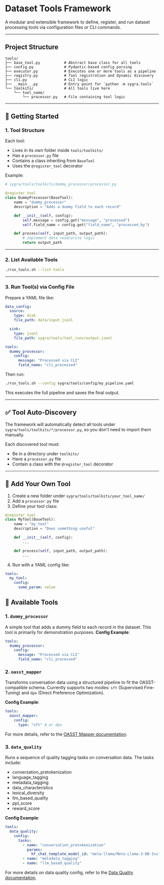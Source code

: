 # Dataset Tools Framework

A modular and extensible framework to define, register, and run dataset processing tools via configuration files or CLI commands.

---

## Project Structure

```
tools/
├── base_tool.py           # Abstract base class for all tools
├── config.py              # Pydantic-based config parsing
├── executor.py            # Executes one or more tools as a pipeline
├── registry.py            # Tool registration and dynamic discovery
├── cli.py                 # CLI logic
├── __main__.py            # Entry point for `python -m sygra.tools`
└── toolkits/              # All tools live here
    └── tool_name/
        └── processor.py   # File containing tool logic
```

---

## 🚀 Getting Started

### 1. Tool Structure

Each tool:
- Lives in its own folder inside `tools/toolkits/`
- Has a `processor.py` file
- Contains a class inheriting from `BaseTool`
- Uses the `@register_tool` decorator

Example:

```python
# sygra/tools/toolkits/dummy_processor/processor.py

@register_tool
class DummyProcessor(BaseTool):
    name = "dummy_processor"
    description = "Adds a dummy field to each record"

    def __init__(self, config):
        self.message = config.get("message", "processed")
        self.field_name = config.get("field_name", "processed_by")

    def process(self, input_path, output_path):
        # implement data read/write logic
        return output_path
```

---

### 2. List Available Tools

```bash
./run_tools.sh --list-tools
```

---

### 3. Run Tool(s) via Config File

Prepare a YAML file like:

```yaml
data_config:
  source:
    type: disk
    file_path: data/input.jsonl

  sink:
    type: jsonl
    file_path: sygra/tools/tool_runs/output.jsonl

tools:
  dummy_processor:
    config:
      message: "Processed via CLI"
      field_name: "cli_processed"
```

Then run:

```bash
./run_tools.sh --config sygra/tools/config/my_pipeline.yaml
```

This executes the full pipeline and saves the final output.

---

## ✅ Tool Auto-Discovery

The framework will automatically detect all tools under `sygra/tools/toolkits/*/processor.py`, so you don't need to import them manually.

Each discovered tool must:
- Be in a directory under `toolkits/`
- Have a `processor.py` file
- Contain a class with the `@register_tool` decorator

---

## 🔧 Add Your Own Tool

1. Create a new folder under `sygra/tools/toolkits/your_tool_name/`
2. Add a `processor.py` file
3. Define your tool class:

```python
@register_tool
class MyTool(BaseTool):
    name = "my_tool"
    description = "Does something useful"

    def __init__(self, config):
        ...

    def process(self, input_path, output_path):
        ...
```

4. Run with a YAML config like:

```yaml
tools:
  my_tool:
    config:
      some_param: value
```

## 🧰 Available Tools

### 1. `dummy_processor`
A simple tool that adds a dummy field to each record in the dataset. This tool is primarily for demonstration purposes.
**Config Example**:
```yaml
tools:
  dummy_processor:
    config:
      message: "Processed via CLI"
      field_name: "cli_processed"
```

### 2. `oasst_mapper`
Transforms conversation data using a structured pipeline to fit the OASST-compatible schema. Currently supports two modes: `sft` (Supervised Fine-Tuning) and `dpo` (Direct Preference Optimization).

**Config Example**:
```yaml
tools:
  oasst_mapper:
    config:
      type: "sft" # or dpo
```
For more details, refer to the [OASST Mapper documentation](../../docs/concepts/data_mapper/README.md).

### 3. `data_quality`
Runs a sequence of quality tagging tasks on conversation data. The tasks include:
- conversation_pretokenization
- language_tagging
- metadata_tagging
- data_characteristics
- lexical_diversity
- llm_based_quality
- ppl_score
- reward_score

**Config Example**:
```yaml
tools:
  data_quality:
    config:
      tasks:
        - name: "conversation_pretokenization"
          params:
            hf_chat_template_model_id: "meta-llama/Meta-Llama-3-8B-Instruct"
        - name: "metadata_tagging"
        - name: "llm_based_quality"
```

For more details on data quality config, refer to the [Data Quality documentation](../../docs/concepts/data_quality/README.md).
